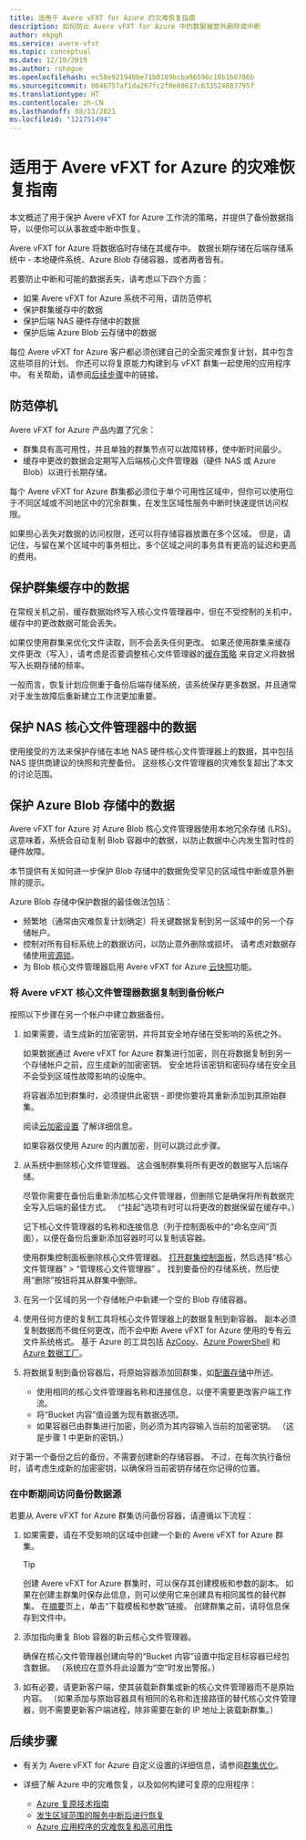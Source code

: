 ```yaml
---
title: 适用于 Avere vFXT for Azure 的灾难恢复指南
description: 如何防止 Avere vFXT for Azure 中的数据被意外删除或中断
author: ekpgh
ms.service: avere-vfxt
ms.topic: conceptual
ms.date: 12/10/2019
ms.author: rohogue
ms.openlocfilehash: ec58e921940be71b0189bcba96596c18b1b8786b
ms.sourcegitcommit: 0046757af1da267fc2f0e88617c633524883795f
ms.translationtype: HT
ms.contentlocale: zh-CN
ms.lasthandoff: 08/13/2021
ms.locfileid: "121751494"
---
```

# <a name="disaster-recovery-guidance-for-avere-vfxt-for-azure"></a>适用于 Avere vFXT for Azure 的灾难恢复指南

本文概述了用于保护 Avere vFXT for Azure 工作流的策略，并提供了备份数据指导，以便你可以从事故或中断中恢复。

Avere vFXT for Azure 将数据临时存储在其缓存中。 数据长期存储在后端存储系统中 - 本地硬件系统、Azure Blob 存储容器，或者两者皆有。

若要防止中断和可能的数据丢失，请考虑以下四个方面：

* 如果 Avere vFXT for Azure 系统不可用，请防范停机
* 保护群集缓存中的数据
* 保护后端 NAS 硬件存储中的数据
* 保护后端 Azure Blob 云存储中的数据

每位 Avere vFXT for Azure 客户都必须创建自己的全面灾难恢复计划，其中包含这些项目的计划。 你还可以将复原能力构建到与 vFXT 群集一起使用的应用程序中。 有关帮助，请参阅[后续步骤](#next-steps)中的链接。

## <a name="protect-against-downtime"></a>防范停机

Avere vFXT for Azure 产品内置了冗余：

* 群集具有高可用性，并且单独的群集节点可以故障转移，使中断时间最少。
* 缓存中更改的数据会定期写入后端核心文件管理器（硬件 NAS 或 Azure Blob）以进行长期存储。

每个 Avere vFXT for Azure 群集都必须位于单个可用性区域中，但你可以使用位于不同区域或不同地区中的冗余群集，在发生区域性服务中断时快速提供访问权限。

如果担心丢失对数据的访问权限，还可以将存储容器放置在多个区域。 但是，请记住，与留在某个区域中的事务相比，多个区域之间的事务具有更高的延迟和更高的费用。

## <a name="protect-data-in-the-cluster-cache"></a>保护群集缓存中的数据

在常规关机之前，缓存数据始终写入核心文件管理器中，但在不受控制的关机中，缓存中的更改数据可能会丢失。

如果仅使用群集来优化文件读取，则不会丢失任何更改。 如果还使用群集来缓存文件更改（写入），请考虑是否要调整核心文件管理器的[缓存策略](https://azure.github.io/Avere/legacy/ops_guide/4_7/html/gui_manage_cache_policies.html)<!-- link to legacy doc --> 来自定义将数据写入长期存储的频率。

一般而言，恢复计划应侧重于备份后端存储系统，该系统保存更多数据，并且通常对于发生故障后重新建立工作流更加重要。

## <a name="protect-data-in-nas-core-filers"></a>保护 NAS 核心文件管理器中的数据

使用接受的方法来保护存储在本地 NAS 硬件核心文件管理器上的数据，其中包括 NAS 提供商建议的快照和完整备份。 这些核心文件管理器的灾难恢复超出了本文的讨论范围。

## <a name="protect-data-in-azure-blob-storage"></a>保护 Azure Blob 存储中的数据

Avere vFXT for Azure 对 Azure Blob 核心文件管理器使用本地冗余存储 (LRS)。 这意味着，系统会自动复制 Blob 容器中的数据，以防止数据中心内发生暂时性的硬件故障。

本节提供有关如何进一步保护 Blob 存储中的数据免受罕见的区域性中断或意外删除的提示。

Azure Blob 存储中保护数据的最佳做法包括：

* 频繁地（通常由灾难恢复计划确定）将关键数据复制到另一区域中的另一个存储帐户。
* 控制对所有目标系统上的数据访问，以防止意外删除或损坏。 请考虑对数据存储使用[资源锁](../azure-resource-manager/management/lock-resources.md)。
* 为 Blob 核心文件管理器启用 Avere vFXT for Azure [云快照](<https://azure.github.io/Avere/legacy/ops_guide/4_7/html/gui_cloud_snapshot_policies.html>)功能。

### <a name="copy-avere-vfxt-core-filer-data-to-a-backup-account"></a>将 Avere vFXT 核心文件管理器数据复制到备份帐户

按照以下步骤在另一个帐户中建立数据备份。

1. 如果需要，请生成新的加密密钥，并将其安全地存储在受影响的系统之外。

   如果数据通过 Avere vFXT for Azure 群集进行加密，则在将数据复制到另一个存储帐户之前，应生成新的加密密钥。 安全地将该密钥和密码存储在安全且不会受到区域性故障影响的设施中。

   将容器添加到群集时，必须提供此密钥 - 即使你要将其重新添加到其原始群集。

   阅读[云加密设置](<https://azure.github.io/Avere/legacy/ops_guide/4_7/html/gui_cloud_encryption_settings.html>)<!-- link to legacy doc site --> 了解详细信息。

   如果容器仅使用 Azure 的内置加密，则可以跳过此步骤。

1. 从系统中删除核心文件管理器。 这会强制群集将所有更改的数据写入后端存储。

   尽管你需要在备份后重新添加核心文件管理器，但删除它是确保将所有数据完全写入后端的最佳方式。 （“挂起”选项有时可以将更改的数据保留在缓存中。） <!-- xxx true? or just metadata? -->

   记下核心文件管理器的名称和连接信息（列于控制面板中的“命名空间”页面），以便在备份后重新添加容器时可以复制该容器。

   使用群集控制面板删除核心文件管理器。 [打开群集控制面板](avere-vfxt-cluster-gui.md)，然后选择“核心文件管理器” > “管理核心文件管理器” 。 找到要备份的存储系统，然后使用“删除”按钮将其从群集中删除。

1. 在另一个区域的另一个存储帐户中新建一个空的 Blob 存储容器。

1. 使用任何方便的复制工具将核心文件管理器上的数据复制到新容器。 副本必须复制数据而不做任何更改，而不会中断 Avere vFXT for Azure 使用的专有云文件系统格式。 基于 Azure 的工具包括 [AzCopy](../storage/common/storage-use-azcopy-v10.md)、[Azure PowerShell](../data-lake-store/data-lake-store-get-started-powershell.md) 和 [Azure 数据工厂](../data-factory/connector-azure-data-lake-store.md)。

1. 将数据复制到备份容器后，将原始容器添加回群集，如[配置存储](avere-vfxt-add-storage.md)中所述。

   * 使用相同的核心文件管理器名称和连接信息，以便不需要更改客户端工作流。
   * 将“Bucket 内容”值设置为现有数据选项。
   * 如果容器已由群集进行加密，则必须为其内容输入当前的加密密钥。 （这是步骤 1 中更新的密钥。）

对于第一个备份之后的备份，不需要创建新的存储容器。 不过，在每次执行备份时，请考虑生成新的加密密钥，以确保将当前密钥存储在你记得的位置。

### <a name="access-a-backup-data-source-during-an-outage"></a>在中断期间访问备份数据源

若要从 Avere vFXT for Azure 群集访问备份容器，请遵循以下流程：

1. 如果需要，请在不受影响的区域中创建一个新的 Avere vFXT for Azure 群集。

   > [!TIP]
   > 创建 Avere vFXT for Azure 群集时，可以保存其创建模板和参数的副本。 如果在创建主群集时保存此信息，则可以使用它来创建具有相同属性的替代群集。 在[摘要](avere-vfxt-deploy.md#validation-and-purchase)页上，单击“下载模板和参数”链接。 创建群集之前，请将信息保存到文件中。

1. 添加指向重复 Blob 容器的新云核心文件管理器。

   确保在核心文件管理器创建向导的“Bucket 内容”设置中指定目标容器已经包含数据。 （系统应在意外将此设置为“空”时发出警报。）  <!-- you can't add a populated volume at cluster creation time via template, only create a fresh one -->

1. 如有必要，请更新客户端，使其装载新群集或新的核心文件管理器而不是原始内容。 （如果添加与原始容器具有相同的名称和连接路径的替代核心文件管理器，则不需要更新客户端进程，除非需要在新的 IP 地址上装载新群集。）

## <a name="next-steps"></a>后续步骤

* 有关为 Avere vFXT for Azure 自定义设置的详细信息，请参阅[群集优化](avere-vfxt-tuning.md)。
* 详细了解 Azure 中的灾难恢复，以及如何构建可复原的应用程序：

  * [Azure 复原技术指南](/azure/architecture/reliability/architect)
  * [发生区域范围的服务中断后进行恢复](/azure/architecture/resiliency/recovery-loss-azure-region)
  * [Azure 应用程序的灾难恢复和高可用性](/azure/architecture/framework/resiliency/backup-and-recovery)
  <!-- can't find these in the source tree to use relative links -->
